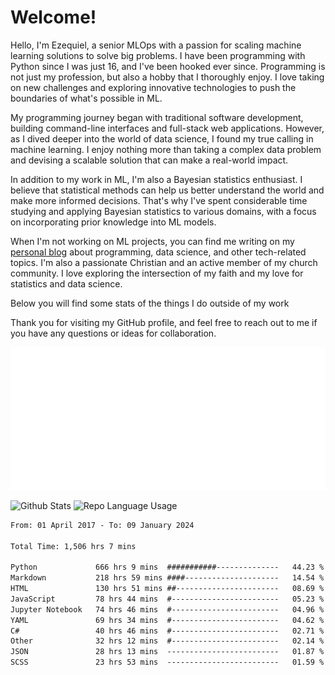 # Welcome!

Hello, I'm Ezequiel, a senior MLOps with a passion for scaling machine learning solutions to solve big problems. I have been programming with Python since I was just 16, and I've been hooked ever since. Programming is not just my profession, but also a hobby that I thoroughly enjoy. I love taking on new challenges and exploring innovative technologies to push the boundaries of what's possible in ML.

My programming journey began with traditional software development, building command-line interfaces and full-stack web applications. However, as I dived deeper into the world of data science, I found my true calling in machine learning. I enjoy nothing more than taking a complex data problem and devising a scalable solution that can make a real-world impact.

In addition to my work in ML, I'm also a Bayesian statistics enthusiast. I believe that statistical methods can help us better understand the world and make more informed decisions. That's why I've spent considerable time studying and applying Bayesian statistics to various domains, with a focus on incorporating prior knowledge into ML models.

When I'm not working on ML projects, you can find me writing on my [personal blog](https://elc.github.io) about programming, data science, and other tech-related topics. I'm also a passionate Christian and an active member of my church community. I love exploring the intersection of my faith and my love for statistics and data science.

Below you will find some stats of the things I do outside of my work

Thank you for visiting my GitHub profile, and feel free to reach out to me if you have any questions or ideas for collaboration.

![RSS Feed](metrics.plugin.rss.svg)

![Github Stats](https://github-readme-stats.vercel.app/api?username=elc&show_icons=true&theme=gruvbox&border_radius=20&include_all_commits=true&count_private=true&card_width=450) ![Repo Language Usage](https://github-readme-stats.vercel.app/api/top-langs?username=elc&show_icons=true&theme=gruvbox&border_radius=20&include_all_commits=true&count_private=true&layout=compact&langs_count=5&card_width=400)


<!--START_SECTION:waka-->

```txt
From: 01 April 2017 - To: 09 January 2024

Total Time: 1,506 hrs 7 mins

Python             666 hrs 9 mins  ###########--------------   44.23 %
Markdown           218 hrs 59 mins ####---------------------   14.54 %
HTML               130 hrs 51 mins ##-----------------------   08.69 %
JavaScript         78 hrs 44 mins  #------------------------   05.23 %
Jupyter Notebook   74 hrs 46 mins  #------------------------   04.96 %
YAML               69 hrs 34 mins  #------------------------   04.62 %
C#                 40 hrs 46 mins  #------------------------   02.71 %
Other              32 hrs 12 mins  #------------------------   02.14 %
JSON               28 hrs 13 mins  -------------------------   01.87 %
SCSS               23 hrs 53 mins  -------------------------   01.59 %
```

<!--END_SECTION:waka-->
